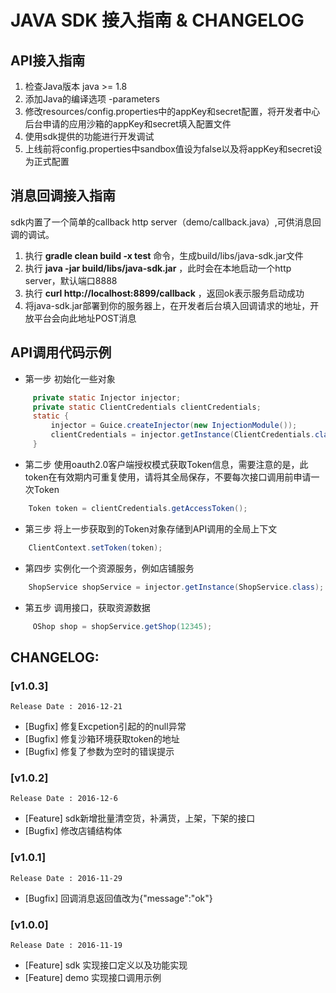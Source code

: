 # JAVA SDK 接入指南 & CHANGELOG

## API接入指南
  1. 检查Java版本 java >= 1.8
  2. 添加Java的编译选项 -parameters
  3. 修改resources/config.properties中的appKey和secret配置，将开发者中心后台申请的应用沙箱的appKey和secret填入配置文件
  4. 使用sdk提供的功能进行开发调试
  5. 上线前将config.properties中sandbox值设为false以及将appKey和secret设为正式配置
 
## 消息回调接入指南
  sdk内置了一个简单的callback http server（demo/callback.java）,可供消息回调的调试。
  
   1. 执行 **gradle clean build -x test** 命令，生成build/libs/java-sdk.jar文件
   2. 执行 **java -jar build/libs/java-sdk.jar** ，此时会在本地启动一个http server，默认端口8888
   3. 执行 **curl http://localhost:8899/callback** ，返回ok表示服务启动成功
   4. 将java-sdk.jar部署到你的服务器上，在开发者后台填入回调请求的地址，开放平台会向此地址POST消息
 
## API调用代码示例
 
 - 第一步 初始化一些对象

```java
     private static Injector injector;
     private static ClientCredentials clientCredentials;
     static {
         injector = Guice.createInjector(new InjectionModule());
         clientCredentials = injector.getInstance(ClientCredentials.class);
     }
```
 
 - 第二步 使用oauth2.0客户端授权模式获取Token信息，需要注意的是，此token在有效期内可重复使用，请将其全局保存，不要每次接口调用前申请一次Token

```java
    Token token = clientCredentials.getAccessToken();
```

 - 第三步 将上一步获取到的Token对象存储到API调用的全局上下文

```java
    ClientContext.setToken(token);
```
 
 - 第四步 实例化一个资源服务，例如店铺服务

```java
    ShopService shopService = injector.getInstance(ShopService.class);         
```
 
 - 第五步 调用接口，获取资源数据

```java
     OShop shop = shopService.getShop(12345);
```
 

## CHANGELOG:

### [v1.0.3]

    Release Date : 2016-12-21

  - [Bugfix] 修复Excpetion引起的的null异常
  - [Bugfix] 修复沙箱环境获取token的地址
  - [Bugfix] 修复了参数为空时的错误提示

### [v1.0.2]

    Release Date : 2016-12-6

  - [Feature] sdk新增批量清空货，补满货，上架，下架的接口
  - [Bugfix] 修改店铺结构体

### [v1.0.1]

    Release Date : 2016-11-29

  - [Bugfix] 回调消息返回值改为{"message":"ok"}
  
### [v1.0.0]

    Release Date : 2016-11-19

  - [Feature] sdk 实现接口定义以及功能实现
  - [Feature] demo 实现接口调用示例
